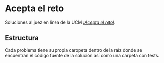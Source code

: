 # Acepta el reto

Soluciones al juez en línea de la UCM
[*¡Acepta el reto!*](https://aceptaelreto.com/).

## Estructura

Cada problema tiene su propia caropeta dentro de la raíz donde se encuentran
el código fuente de la solución así como una carpeta con tests.
